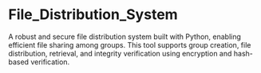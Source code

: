 # File_Distribution_System

A robust and secure file distribution system built with Python, enabling efficient file sharing among groups. This tool supports group creation, file distribution, retrieval, and integrity verification using encryption and hash-based verification.
